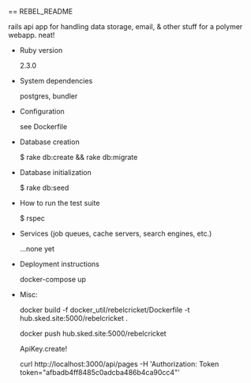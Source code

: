 == REBEL_README

rails api app for handling data storage, email, & other stuff for a polymer webapp. neat!

* Ruby version 

  2.3.0

* System dependencies

  postgres, bundler

* Configuration

  see Dockerfile

* Database creation
  
  $ rake db:create && rake db:migrate

* Database initialization

  $ rake db:seed

* How to run the test suite

  $ rspec 

* Services (job queues, cache servers, search engines, etc.)

  ...none yet

* Deployment instructions

  docker-compose up

* Misc:

  docker build -f docker_util/rebelcricket/Dockerfile -t hub.sked.site:5000/rebelcricket .
  
  docker push hub.sked.site:5000/rebelcricket

  ApiKey.create!

  curl http://localhost:3000/api/pages -H 'Authorization: Token token="afbadb4ff8485c0adcba486b4ca90cc4"'

